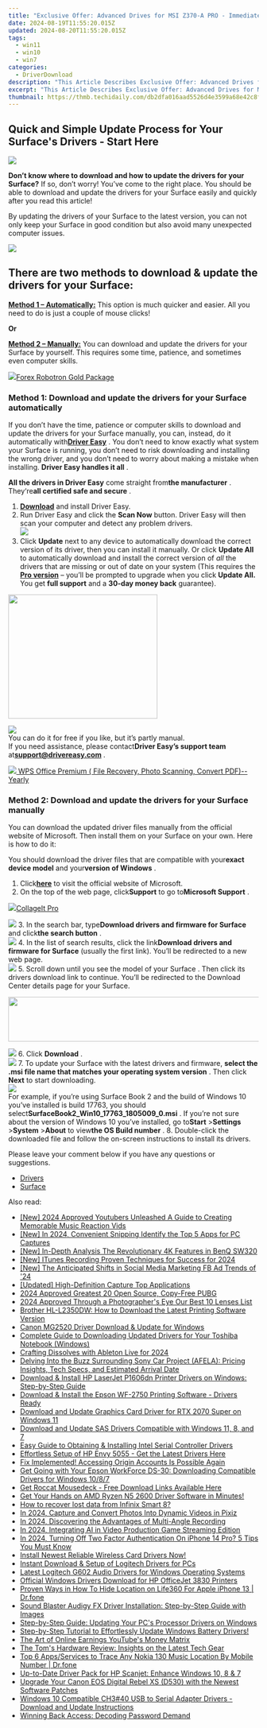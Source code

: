 ```yaml
---
title: "Exclusive Offer: Advanced Drives for MSI Z370-A PRO - Immediate Access Inside!"
date: 2024-08-19T11:55:20.015Z
updated: 2024-08-20T11:55:20.015Z
tags:
  - win11
  - win10
  - win7
categories:
  - DriverDownload
description: "This Article Describes Exclusive Offer: Advanced Drives for MSI Z370-A PRO - Immediate Access Inside!"
excerpt: "This Article Describes Exclusive Offer: Advanced Drives for MSI Z370-A PRO - Immediate Access Inside!"
thumbnail: https://thmb.techidaily.com/db2dfa016aad5526d4e3599a68e42c8f3cfa167590fe6f17711d0d491d279f0c.jpg
---
```


## Quick and Simple Update Process for Your Surface's Drivers - Start Here

![](https://images.drivereasy.com/wp-content/uploads/2018/12/0004-278x300.png)

 **Don’t know where to download and how to update the drivers for your Surface?** If so, don’t worry! You’ve come to the right place. You should be able to download and update the drivers for your Surface easily and quickly after you read this article!

 By updating the drivers of your Surface to the latest version, you can not only keep your Surface in good condition but also avoid many unexpected computer issues.

<!-- affiliate ads begin -->
<a href="https://shop.mondly.com/affiliate.php?ACCOUNT=ATISTUDI&AFFILIATE=108875&PATH=https%3A%2F%2Fwww.mondly.com%3FAFFILIATE%3D108875%26RESOURCE%3D%2BEducational%2B970x90%2B"><img src="https://secure.avangate.com/images/merchant/69c418c33ec2e1a4267fa9bb77fa1428/educational-970x90.gif" border="0"></a>
<!-- affiliate ads end -->
## **There are two methods to download & update the drivers for your Surface:**

[**Method 1 – Automatically:**](https://tools.techidaily.com/drivereasy/download/) This option is much quicker and easier. All you need to do is just a couple of mouse clicks!

**Or**

[**Method 2 – Manually:**](https://tools.techidaily.com/drivereasy/download/)  You can download and update the drivers for your Surface by yourself. This requires some time, patience, and sometimes even computer skills.

<!-- affiliate ads begin -->
<a href="https://secure.2checkout.com/order/checkout.php?PRODS=4727541&QTY=1&AFFILIATE=108875&CART=1"><img src="https://secure.avangate.com/images/merchant/5f4f7141b65a730b4efb0e0d51f63e94/products/copy_copy_forexrobotronbox.gif" border="0">Forex Robotron Gold Package</a>
<!-- affiliate ads end -->
### Method 1: Download and update the drivers for your Surface automatically

 If you don’t have the time, patience or computer skills to download and update the drivers for your Surface manually, you can, instead, do it automatically with[**Driver Easy**](https://tools.techidaily.com/drivereasy/download/) .  You don’t need to know exactly what system your Surface is running, you don’t need to risk downloading and installing the wrong driver, and you don’t need to worry about making a mistake when installing. **Driver Easy handles it all** .

**All the drivers in Driver Easy** come straight from**the manufacturer** . They‘re**all certified safe and secure** .

1. **[Download](https://tools.techidaily.com/drivereasy/download/)**  and install Driver Easy.
2. Run Driver Easy and click the **Scan Now**  button. Driver Easy will then scan your computer and detect any problem drivers.  
![](https://images.drivereasy.com/wp-content/uploads/2018/12/Snap725.png)
3. Click **Update**  next to any device to automatically download the correct version of its driver, then you can install it manually. Or click **Update All**  to automatically download and install the correct version of _all_  the drivers that are missing or out of date on your system (This requires the **[Pro version](https://tools.techidaily.com/drivereasy/download/)**  – you’ll be prompted to upgrade when you click **Update All.** You get **full support**  and a **30-day money back**  guarantee).  
<!-- affiliate ads begin -->
<a href="https://modlily.sjv.io/c/5597632/1997817/17059" target="_top" id="1997817"><img src="//a.impactradius-go.com/display-ad/17059-1997817" border="0" alt="" width="300" height="250"/></a><img height="0" width="0" src="https://imp.pxf.io/i/5597632/1997817/17059" style="position:absolute;visibility:hidden;" border="0" />
<!-- affiliate ads end -->
![](https://images.drivereasy.com/wp-content/uploads/2018/12/Snap726.png)  
 You can do it for free if you like, but it’s partly manual.  
 If you need assistance, please contact**Driver Easy’s support team** at[**support@drivereasy.com**](https://tools.techidaily.com/drivereasy/download/) .

<!-- affiliate ads begin -->
<a href="https://secure.2checkout.com/order/checkout.php?PRODS=38729081&QTY=1&AFFILIATE=108875&CART=1"><img src="https://website-prod.cache.wpscdn.com/img/wps-writer-free-word-processor-1x.3d9c80d.png" border="0">
WPS Office Premium ( File Recovery, Photo Scanning, Convert PDF)--Yearly</a>
<!-- affiliate ads end -->
### Method 2: Download and update the drivers for your Surface manually

 You can download the updated driver files manually from the official website of Microsoft. Then install them on your Surface on your own. Here is how to do it:

 You should download the driver files that are compatible with your**exact device model** and your**version of Windows** .

1. Click[**here**](https://www.microsoft.com/en-us/) to visit the official website of Microsoft.
2. On the top of the web page, click**Support** to go to**Microsoft Support** .  
<!-- affiliate ads begin -->
<a href="https://secure.2checkout.com/order/checkout.php?PRODS=4530091&QTY=1&AFFILIATE=108875&CART=1"><img src="https://www.pearlmountainsoft.com/n_img/product/cit_win/banScrn.jpg" border="0">CollageIt Pro</a>
<!-- affiliate ads end -->
![](https://images.drivereasy.com/wp-content/uploads/2018/12/Snap728.png)
3. In the search bar, type**Download drivers and firmware for Surface** and click**the search button** .  
![](https://images.drivereasy.com/wp-content/uploads/2018/12/Snap729.png)
4. In the list of search results, click the link**Download drivers and firmware for Surface** (usually the first link). You’ll be redirected to a new web page.  
![](https://images.drivereasy.com/wp-content/uploads/2018/12/Snap730-1.png)
5. Scroll down until you see the model of your Surface  . Then click its drivers download link to continue. You’ll be redirected to the Download Center details page for your Surface.  
<!-- affiliate ads begin -->
<a href="https://laganoo.pxf.io/c/5597632/1657399/16446" target="_top" id="1657399"><img src="//a.impactradius-go.com/display-ad/16446-1657399" border="0" alt="" width="728" height="90"/></a><img height="0" width="0" src="https://imp.pxf.io/i/5597632/1657399/16446" style="position:absolute;visibility:hidden;" border="0" />
<!-- affiliate ads end -->
![](https://images.drivereasy.com/wp-content/uploads/2018/12/Snap731.png)
6. Click **Download**  .  
![](https://images.drivereasy.com/wp-content/uploads/2018/12/Snap732.png)
7. To update your Surface with the latest drivers and firmware,   **select the .msi file name that matches your operating system version** . Then click **Next**  to start downloading.  
![](https://images.drivereasy.com/wp-content/uploads/2018/12/Snap733.png)  
 For example, if you’re using Surface Book 2 and the build of Windows 10 you’ve installed is build 17763, you should select**SurfaceBook2\_Win10\_17763\_1805009\_0.msi** . If you’re not sure about the version of Windows 10 you’ve installed, go to**Start** \>**Settings** \>**System** \>**About** to view**the OS Build number** .
8. Double-click the downloaded file and follow the on-screen instructions to install its drivers.

Please leave your comment below if you have any questions or suggestions.

* [Drivers](https://tools.techidaily.com/drivereasy/download/)
* [Surface](https://tools.techidaily.com/drivereasy/download/)

<ins class="adsbygoogle"
     style="display:block"
     data-ad-format="autorelaxed"
     data-ad-client="ca-pub-7571918770474297"
     data-ad-slot="1223367746"></ins>



<ins class="adsbygoogle"
     style="display:block"
     data-ad-client="ca-pub-7571918770474297"
     data-ad-slot="8358498916"
     data-ad-format="auto"
     data-full-width-responsive="true"></ins>

<span class="atpl-alsoreadstyle">Also read:</span>
<div><ul>
<li><a href="https://youtube-docs.techidaily.com/024-approved-youtubers-unleashed-a-guide-to-creating-memorable-music-reaction-vids/"><u>[New] 2024 Approved  Youtubers Unleashed  A Guide to Creating Memorable Music Reaction Vids</u></a></li>
<li><a href="https://desktop-recording.techidaily.com/new-in-2024-convenient-snipping-identify-the-top-5-apps-for-pc-captures/"><u>[New] In 2024, Convenient Snipping  Identify the Top 5 Apps for PC Captures</u></a></li>
<li><a href="https://some-techniques.techidaily.com/new-in-depth-analysis-the-revolutionary-4k-features-in-benq-sw320/"><u>[New] In-Depth Analysis  The Revolutionary 4K Features in BenQ SW320</u></a></li>
<li><a href="https://desktop-recording.techidaily.com/new-itunes-recording-proven-techniques-for-success-for-2024/"><u>[New] ITunes Recording Proven Techniques for Success for 2024</u></a></li>
<li><a href="https://facebook-video-recording.techidaily.com/new-the-anticipated-shifts-in-social-media-marketing-fb-ad-trends-of-24/"><u>[New] The Anticipated Shifts in Social Media Marketing  FB Ad Trends of '24</u></a></li>
<li><a href="https://remote-screen-capture.techidaily.com/updated-high-definition-capture-top-applications/"><u>[Updated] High-Definition Capture  Top Applications</u></a></li>
<li><a href="https://some-techniques.techidaily.com/2024-approved-greatest-20-open-source-copy-free-pubg/"><u>2024 Approved  Greatest 20 Open Source, Copy-Free PUBG</u></a></li>
<li><a href="https://article-posts.techidaily.com/2024-approved-through-a-photographers-eye-our-best-10-lenses-list/"><u>2024 Approved  Through a Photographer's Eye  Our Best 10 Lenses List</u></a></li>
<li><a href="https://hardware-help.techidaily.com/brother-hl-l2350dw-how-to-download-the-latest-printing-software-version/"><u>Brother HL-L2350DW: How to Download the Latest Printing Software Version</u></a></li>
<li><a href="https://hardware-help.techidaily.com/canon-mg2520-driver-download-and-update-for-windows/"><u>Canon MG2520 Driver Download & Update for Windows</u></a></li>
<li><a href="https://hardware-help.techidaily.com/complete-guide-to-downloading-updated-drivers-for-your-toshiba-notebook-windows/"><u>Complete Guide to Downloading Updated Drivers for Your Toshiba Notebook (Windows)</u></a></li>
<li><a href="https://article-posts.techidaily.com/crafting-dissolves-with-ableton-live-for-2024/"><u>Crafting Dissolves with Ableton Live for 2024</u></a></li>
<li><a href="https://tech-recovery.techidaily.com/delving-into-the-buzz-surrounding-sony-car-project-afela-pricing-insights-tech-specs-and-estimated-arrival-date/"><u>Delving Into the Buzz Surrounding Sony Car Project (AFELA): Pricing Insights, Tech Specs, and Estimated Arrival Date</u></a></li>
<li><a href="https://hardware-help.techidaily.com/download-and-install-hp-laserjet-p1606dn-printer-drivers-on-windows-step-by-step-guide/"><u>Download & Install HP LaserJet P1606dn Printer Drivers on Windows: Step-by-Step Guide</u></a></li>
<li><a href="https://hardware-help.techidaily.com/download-and-install-the-epson-wf-2750-printing-software-drivers-ready/"><u>Download & Install the Epson WF-2750 Printing Software - Drivers Ready</u></a></li>
<li><a href="https://hardware-help.techidaily.com/download-and-update-graphics-card-driver-for-rtx-2070-super-on-windows-11/"><u>Download and Update Graphics Card Driver for RTX 2070 Super on Windows 11</u></a></li>
<li><a href="https://hardware-help.techidaily.com/download-and-update-sas-drivers-compatible-with-windows-11-8-and-7/"><u>Download and Update SAS Drivers Compatible with Windows 11, 8, and 7</u></a></li>
<li><a href="https://hardware-help.techidaily.com/easy-guide-to-obtaining-and-installing-intel-serial-controller-drivers/"><u>Easy Guide to Obtaining & Installing Intel Serial Controller Drivers</u></a></li>
<li><a href="https://hardware-help.techidaily.com/effortless-setup-of-hp-envy-5055-get-the-latest-drivers-here/"><u>Effortless Setup of HP Envy 5055 - Get the Latest Drivers Here</u></a></li>
<li><a href="https://win-able.techidaily.com/fix-implemented-accessing-origin-accounts-is-possible-again/"><u>Fix Implemented! Accessing Origin Accounts Is Possible Again</u></a></li>
<li><a href="https://hardware-help.techidaily.com/get-going-with-your-epson-workforce-ds-30-downloading-compatible-drivers-for-windows-1087/"><u>Get Going with Your Epson WorkForce DS-30: Downloading Compatible Drivers for Windows 10/8/7</u></a></li>
<li><a href="https://hardware-help.techidaily.com/get-roccat-mousedeck-free-download-links-available-here/"><u>Get Roccat Mousedeck - Free Download Links Available Here</u></a></li>
<li><a href="https://hardware-help.techidaily.com/get-your-hands-on-amd-ryzen-n5-2600-driver-software-in-minutes/"><u>Get Your Hands on AMD Ryzen N5 2600 Driver Software in Minutes!</u></a></li>
<li><a href="https://blog-min.techidaily.com/how-to-recover-lost-data-from-infinix-smart-8-by-fonelab-android-recover-data/"><u>How to recover lost data from Infinix Smart 8?</u></a></li>
<li><a href="https://extra-resources.techidaily.com/in-2024-capture-and-convert-photos-into-dynamic-videos-in-pixiz/"><u>In 2024, Capture and Convert  Photos Into Dynamic Videos in Pixiz</u></a></li>
<li><a href="https://remote-screen-capture.techidaily.com/in-2024-discovering-the-advantages-of-multi-angle-recording/"><u>In 2024, Discovering the Advantages of Multi-Angle Recording</u></a></li>
<li><a href="https://screen-video-capture.techidaily.com/in-2024-integrating-ai-in-video-production-game-streaming-edition/"><u>In 2024, Integrating AI in Video Production  Game Streaming Edition</u></a></li>
<li><a href="https://apple-account.techidaily.com/in-2024-turning-off-two-factor-authentication-on-iphone-14-pro-5-tips-you-must-know-by-drfone-ios/"><u>In 2024, Turning Off Two Factor Authentication On iPhone 14 Pro? 5 Tips You Must Know</u></a></li>
<li><a href="https://hardware-help.techidaily.com/1722964725001-install-newest-reliable-wireless-card-drivers-now/"><u>Install Newest Reliable Wireless Card Drivers Now!</u></a></li>
<li><a href="https://hardware-help.techidaily.com/instant-download-and-setup-of-logitech-drivers-for-pcs/"><u>Instant Download & Setup of Logitech Drivers for PCs</u></a></li>
<li><a href="https://hardware-help.techidaily.com/latest-logitech-g602-audio-drivers-for-windows-operating-systems/"><u>Latest Logitech G602 Audio Drivers for Windows Operating Systems</u></a></li>
<li><a href="https://hardware-help.techidaily.com/official-windows-drivers-download-for-hp-officejet-3830-printers/"><u>Official Windows Drivers Download for HP OfficeJet 3830 Printers</u></a></li>
<li><a href="https://location-social.techidaily.com/proven-ways-in-how-to-hide-location-on-life360-for-apple-iphone-13-drfone-by-drfone-virtual-ios/"><u>Proven Ways in How To Hide Location on Life360 For Apple iPhone 13 | Dr.fone</u></a></li>
<li><a href="https://hardware-help.techidaily.com/sound-blaster-audigy-fx-driver-installation-step-by-step-guide-with-images/"><u>Sound Blaster Audigy FX Driver Installation: Step-by-Step Guide with Images</u></a></li>
<li><a href="https://hardware-help.techidaily.com/step-by-step-guide-updating-your-pcs-processor-drivers-on-windows/"><u>Step-by-Step Guide: Updating Your PC's Processor Drivers on Windows</u></a></li>
<li><a href="https://hardware-help.techidaily.com/step-by-step-tutorial-to-effortlessly-update-windows-battery-drivers/"><u>Step-by-Step Tutorial to Effortlessly Update Windows Battery Drivers!</u></a></li>
<li><a href="https://youtube-clips.techidaily.com/the-art-of-online-earnings-youtubes-money-matrix/"><u>The Art of Online Earnings  YouTube's Money Matrix</u></a></li>
<li><a href="https://hardware-tips.techidaily.com/the-toms-hardware-review-insights-on-the-latest-tech-gear/"><u>The Tom's Hardware Review: Insights on the Latest Tech Gear</u></a></li>
<li><a href="https://android-location-track.techidaily.com/top-6-appsservices-to-trace-any-nokia-130-music-location-by-mobile-number-drfone-by-drfone-virtual-android/"><u>Top 6 Apps/Services to Trace Any Nokia 130 Music Location By Mobile Number | Dr.fone</u></a></li>
<li><a href="https://hardware-help.techidaily.com/up-to-date-driver-pack-for-hp-scanjet-enhance-windows-10-8-and-7/"><u>Up-to-Date Driver Pack for HP Scanjet: Enhance Windows 10, 8 & 7</u></a></li>
<li><a href="https://hardware-help.techidaily.com/upgrade-your-canon-eos-digital-rebel-xs-d530-with-the-newest-software-patches/"><u>Upgrade Your Canon EOS Digital Rebel XS (D530) with the Newest Software Patches</u></a></li>
<li><a href="https://hardware-help.techidaily.com/windows-10-compatible-ch340-usb-to-serial-adapter-drivers-download-and-update-instructions/"><u>Windows 10 Compatible CH3#40 USB to Serial Adapter Drivers - Download and Update Instructions</u></a></li>
<li><a href="https://win11-tips.techidaily.com/winning-back-access-decoding-password-demand/"><u>Winning Back Access: Decoding Password Demand</u></a></li>
</ul></div>
